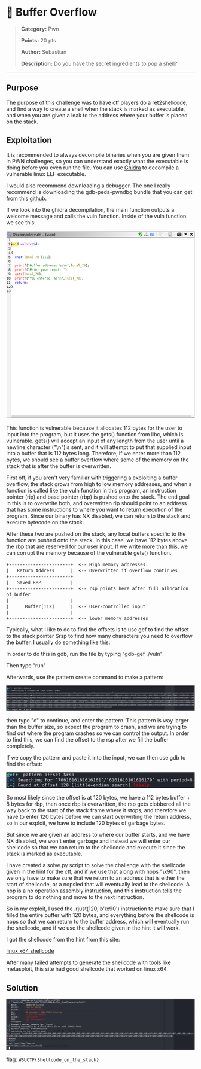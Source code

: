 # 🏴 Buffer Overflow

> **Category:** Pwn
>
> **Points:** 20 pts
>
> **Author:** Sebastian
>
> **Description:** Do you have the secret ingredients to pop a shell?

---

## Purpose

The purpose of this challenge was to have ctf players do a ret2shellcode, and find a way to create a shell when the stack is marked as executable, and when you are given a leak to the address where your buffer is placed on the stack.

## Exploitation

It is recommended to always decompile binaries when you are given them in PWN challenges, so you can understand exactly what the executable is doing before you even run the file. You can use [Ghidra](https://github.com/NationalSecurityAgency/ghidra) to decompile a vulnerable linux ELF executable.

I would also recommend downloading a debugger. The one I really recommend is downloading the gdb-peda-pwndbg bundle that you can get from this [github](https://github.com/apogiatzis/gdb-peda-pwndbg-gef).

If we look into the ghidra decompilation, the main function outputs a welcome message and calls the vuln function. Inside of the vuln function we see this:

![vulnerable function](./vuln.png)

This function is vulnerable because it allocates 112 bytes for the user to input into the program, but it uses the gets() function from libc, which is vulnerable. gets() will accept an input of any length from the user until a newline character ("\n")is sent, and it will attempt to put that supplied input into a buffer that is 112 bytes long. Therefore, if we enter more than 112 bytes, we should see a buffer overflow where some of the memory on the stack that is after the buffer is overwritten.

First off, if you aren't very familiar with triggering a exploiting a buffer overflow, the stack grows from high to low memory addresses, and when a function is called like the vuln function in this program, an instruction pointer (rip) and base pointer (rbp) is pushed onto the stack. The end goal in this is to overwrite both, and overwritten rip should point to an address that has some instructions to where you want to return execution of the program. Since our binary has NX disabled, we can return to the stack and execute bytecode on the stack.

After these two are pushed on the stack, any local buffers specific to the function are pushed onto the stack. In this case, we have 112 bytes above the rbp that are reserved for our user input. If we write more than this, we can corrupt the memory because of the vulnerable gets() function.

```text
+-----------------------+  <-- High memory addresses
|   Return Address      |  <-- Overwritten if overflow continues
+-----------------------+
|   Saved RBP           |
+-----------------------+  <-- rsp points here after full allocation of buffer
|                       |
|      Buffer[112]      |  <-- User-controlled input
|                       |
+-----------------------+  <-- lower memory addresses
```

Typically, what I like to do to find the offsets is to use gef to find the offset to the stack pointer $rsp to find how many characters you need to overflow the buffer. I usually do something like this:

In order to do this in gdb, run the file by typing "gdb-gef ./vuln"

Then type "run"

Afterwards, use the pattern create command to make a pattern:

![pattern create gdb](./patterncreate.png)

then type "c" to continue, and enter the pattern. This pattern is way larger than the buffer size, so expect the program to crash, and we are trying to find out where the program crashes so we can control the output. In order to find this, we can find the offset to the rsp after we fill the buffer completely.

If we copy the pattern and paste it into the input, we can then use gdb to find the offset:

![pattern offset rsp](./patternoffset.png)

So most likely since the offset is at 120 bytes, we have a 112 bytes buffer + 8 bytes for rbp, then once rbp is overwritten, the rsp gets clobbered all the way back to the start of the stack frame where it stops, and therefore we have to enter 120 bytes before we can start overwriting the return address, so in our exploit, we have to include 120 bytes of garbage bytes.

But since we are given an address to where our buffer starts, and we have NX disabled, we won't enter garbage and instead we will enter our shellcode so that we can return to the shellcode and execute it since the stack is marked as executable.

I have created a solve.py script to solve the challenge with the shellcode given in the hint for the ctf, and if we use that along with nops "\x90", then we only have to make sure that we return to an address that is either the start of shellcode, or a nopsled that will eventually lead to the shellcode. A nop is a no operation assembly instruction, and this instruction tells the program to do nothing and move to the next instruction.

So in my exploit, I used the .rjust(120, b'\x90') instruction to make sure that I filled the entire buffer with 120 bytes, and everything before the shellcode is nops so that we can return to the buffer address, which will eventually run the shellcode, and if we use the shellcode given in the hint it will work.

I got the shellcode from the hint from this site:

[linux x64 shellcode](https://www.arsouyes.org/articles/2019/54_Shellcode/index.en.html)

After many failed attempts to generate the shellcode with tools like metasploit, this site had good shellcode that worked on linux x64.


## Solution

![Solution](./flag.png)

flag: ```WSUCTF{Shellcode_on_the_stack}```